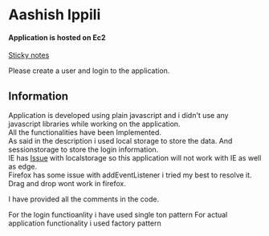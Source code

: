 # Aashish Ippili
#### Application is hosted on Ec2
[Sticky notes]

Please create a user and login to the application.
## Information
Application is developed using plain javascript and i didn't use any javascript libraries while working on the application.<br />
All the functionalities have been Implemented.<br />
As said in the description i used local storage to store the data. And sessionstorage to store the login information.<br />
IE has [Issue] with localstorage so this application will not work with IE as well as edge.<br />
Firefox has some issue with addEventListener i tried my best to resolve it. Drag and drop wont work in firefox.<br />

I have provided all the comments in the code.

For the login functioanlity i have used single ton pattern
For actual application functionality i used factory pattern


[Sticky Notes]: <http://ec2-18-216-178-101.us-east-2.compute.amazonaws.com:8080/ensue/login.html>
[Issue]: <https://developer.microsoft.com/en-us/microsoft-edge/platform/issues/8816771/>
